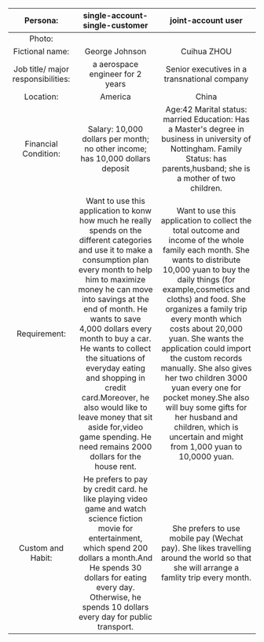 |               Persona:              |                                                                                                                                                                                                                                          single-account-single-customer                                                                                                                                                                                                                                         |                                                                                                                                                                                                                                                                      joint-account user                                                                                                                                                                                                                                                                     |
|:-----------------------------------:|:---------------------------------------------------------------------------------------------------------------------------------------------------------------------------------------------------------------------------------------------------------------------------------------------------------------------------------------------------------------------------------------------------------------------------------------------------------------------------------------------------------------:|:-----------------------------------------------------------------------------------------------------------------------------------------------------------------------------------------------------------------------------------------------------------------------------------------------------------------------------------------------------------------------------------------------------------------------------------------------------------------------------------------------------------------------------------------------------------:|
|                Photo:               |                                                                                                                                                                                                                                                                                                                                                                                                                                                                                                                 |                                                                                                                                                                                                                                                                                                                                                                                                                                                                                                                                                             |
|           Fictional name:           |                                                                                                                                                                                                                                                  George Johnson                                                                                                                                                                                                                                                 |                                                                                                                                                                                                                                                                         Cuihua ZHOU                                                                                                                                                                                                                                                                         |
|  Job title/ major responsibilities: |                                                                                                                                                                                                                                         a aerospace engineer for 2 years                                                                                                                                                                                                                                        |                                                                                                                                                                                                                                                         Senior executives in a transnational company                                                                                                                                                                                                                                                        |
|              Location:              |                                                                                                                                                                                                                                                     America                                                                                                                                                                                                                                                     |                                                                                                                                                                                                                                                                            China                                                                                                                                                                                                                                                                            |
|          Financial Condition:       |                                                                                                                                                                                                                   Salary: 10,000 dollars per month;  no other income; has 10,000 dollars deposit                                                                                                                                                                                                                |                                                                                                                                                                                        Age:42 Marital status: married Education: Has a Master's degree in business  in university of Nottingham. Family Status: has parents,husband; she is a mother of two children.                                                                                                                                                                                       |
|               Requirement:          | Want to use this application to konw how much he really spends on the different categories and use it to make  a consumption plan every month to help him to maximize  money he can move into savings at the end of month. He  wants to save 4,000 dollars every month to buy a car.   He wants to collect the situations of everyday eating  and shopping in credit card.Moreover, he also would like to leave money that sit aside for,video game spending.  He need remains 2000 dollars for the house rent. | Want to use this application to collect the total outcome and income of the whole family each month. She wants to distribute 10,000 yuan to buy the daily things (for example,cosmetics and cloths) and food. She organizes a family trip every month which costs about 20,000 yuan. She wants the application could import the custom  records manually. She also gives her two children  3000 yuan every one for pocket money.She also will  buy some gifts for her husband and children, which  is uncertain and might from 1,000 yuan to 10,0000  yuan. |
|          Custom and Habit:          | He prefers to pay by credit card. he like playing video  game and watch science fiction movie for entertainment,  which spend 200 dollars a month.And He spends 30 dollars  for eating every day. Otherwise, he spends 10 dollars  every day for public transport.                                                                                                                                                                                                                                              |  She prefers to use mobile pay (Wechat pay). She likes  travelling around the world so that she will arrange  a famlity trip every month.                                                                                                                                                                                                                                                                                                                                                                                                                   |